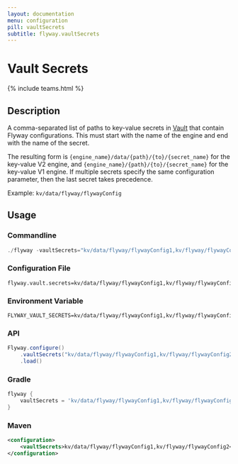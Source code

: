 ```yaml
---
layout: documentation
menu: configuration
pill: vaultSecrets
subtitle: flyway.vaultSecrets
---
```


# Vault Secrets
{% include teams.html %}

## Description
A comma-separated list of paths to key-value secrets in [Vault](https://www.vaultproject.io/) that contain Flyway configurations. This must start with the name of the engine and end with the name of the secret.

The resulting form is `{engine_name}/data/{path}/{to}/{secret_name}` for the key-value V2 engine, and `{engine_name}/{path}/{to}/{secret_name}` for the key-value V1 engine.
If multiple secrets specify the same configuration parameter, then the last secret takes precedence.

Example: `kv/data/flyway/flywayConfig`

## Usage

### Commandline
```powershell
./flyway -vaultSecrets="kv/data/flyway/flywayConfig1,kv/flyway/flywayConfig2" info
```

### Configuration File
```properties
flyway.vault.secrets=kv/data/flyway/flywayConfig1,kv/flyway/flywayConfig2
```

### Environment Variable
```properties
FLYWAY_VAULT_SECRETS=kv/data/flyway/flywayConfig1,kv/flyway/flywayConfig2
```

### API
```java
Flyway.configure()
    .vaultSecrets("kv/data/flyway/flywayConfig1,kv/flyway/flywayConfig2")
    .load()
```

### Gradle
```groovy
flyway {
    vaultSecrets = 'kv/data/flyway/flywayConfig1,kv/flyway/flywayConfig2'
}
```

### Maven
```xml
<configuration>
    <vaultSecrets>kv/data/flyway/flywayConfig1,kv/flyway/flywayConfig2</vaultSecrets>
</configuration>
```
